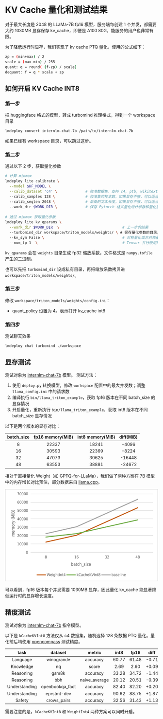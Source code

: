# KV Cache 量化和测试结果

对于最大长度是 2048 的 LLaMa-7B fp16 模型，服务端每创建 1 个并发，都需要大约 1030MB 显存保存 kv_cache，即便是 A100 80G，能服务的用户也非常有限。

为了降低运行时显存，我们实现了 kv cache PTQ 量化，使用的公式如下：

```bash
zp = (min+max) / 2
scale = (max-min) / 255
quant: q = round( (f-zp) / scale)
dequant: f = q * scale + zp
```

## 如何开启 KV Cache INT8

### **第一步**

把 huggingface 格式的模型，转成 turbomind 推理格式，得到一个 workspace 目录

```bash
lmdeploy convert internlm-chat-7b /path/to/internlm-chat-7b
```

如果已经有 workspace 目录，可以跳过这步。

### **第二步**

通过以下 2 步，获取量化参数

```bash
# 计算 minmax
lmdeploy lite calibrate \
  --model $HF_MODEL \
  --calib_dataset 'c4' \             # 校准数据集，支持 c4, ptb, wikitext2, pileval
  --calib_samples 128 \              # 校准集的样本数，如果显存不够，可以适当调小
  --calib_seqlen 2048 \              # 单条的文本长度，如果显存不够，可以适当调小
  --work_dir $WORK_DIR \             # 保存 Pytorch 格式量化统计参数和量化后权重的文件夹

# 通过 minmax 获取量化参数
lmdeploy lite kv_qparams \
  --work_dir $WORK_DIR  \                             # 上一步的结果
  --turbomind_dir workspace/triton_models/weights/ \ # 保存量化参数的目录，推理要用
  --kv_sym False \                                    # 对称量化或非对称量化，默认为 False
  --num_tp 1  \                                       # Tensor 并行使用的 GPU 数，和 deploy.py 保持一致
```

`kv_qparams` 会在 `weights` 目录生成 fp32 缩放系数，文件格式是 `numpy.tofile` 产生的二进制。

也可以先把 `turbomind_dir` 设成私有目录，再把缩放系数拷贝进 `workspace/triton_models/weights/`。

### **第三步**

修改 `workspace/triton_models/weights/config.ini`：

- quant_policy 设置为 4。表示打开 kv_cache int8


### **第四步**

测试聊天效果

```bash
lmdeploy chat turbomind ./workspace
```

## 显存测试

测试对象为 [internlm-chat-7b](https://huggingface.co/internlm/internlm-chat-7b-v1_1) 模型。
测试方法：

1. 使用 `deploy.py` 转换模型，修改 `workspace` 配置中的最大并发数；调整 `llama_config.ini` 中的请求数
2. 编译执行 `bin/llama_triton_example`，获取 fp16 版本在不同 batch_size 的显存情况
3. 开启量化，重新执行 `bin/llama_triton_example`，获取 int8 版本在不同 batch_size 显存情况

以下是两个版本的显存对比：

| batch_size | fp16 memory(MiB) | int8 memory(MiB) | diff(MiB) |
| :--------: | :--------------: | :--------------: | :-------: |
|     8      |      22337       |      18241       |   -4096   |
|     16     |      30593       |      22369       |   -8224   |
|     32     |      47073       |      30625       |  -16448   |
|     48     |      63553       |      38881       |  -24672   |

相对于直接量化 Weight（如 [GPTQ-for-LLaMa](https://github.com/qwopqwop200/GPTQ-for-LLaMa/)），我们做了两种方案在 7B 模型中的内存增长对比预估，部分数据来自 [llama.cpp](https://github.com/ggerganov/llama.cpp)。

![](../../resources/batch_memory.png)

可以看到，fp16 版本每个并发需要 1030MB 显存，因此量化 kv_cache 能显著降低运行时的显存增长速度。

## 精度测试

测试对象为 [internlm-chat-7b](https://huggingface.co/internlm/internlm-chat-7b-v1_1) 指令模型。

以下是 `kCacheKVInt8` 方法仅从 c4 数据集，随机选择 128 条数据 PTQ 量化。量化前后均使用 [opencompass](https://github.com/InternLM/opencompass) 测试精度。

|     task      |     dataset     |    metric     | int8  | fp16  | diff  |
| :-----------: | :-------------: | :-----------: | :---: | :---: | :---: |
|   Language    |   winogrande    |   accuracy    | 60.77 | 61.48 | -0.71 |
|   Knowledge   |       nq        |     score     | 2.69  | 2.60  | +0.09 |
|   Reasoning   |      gsm8k      |   accuracy    | 33.28 | 34.72 | -1.44 |
|   Reasoning   |       bbh       | naive_average | 20.12 | 20.51 | -0.39 |
| Understanding | openbookqa_fact |   accuracy    | 82.40 | 82.20 | +0.20 |
| Understanding |   eprstmt-dev   |   accuracy    | 90.62 | 88.75 | +1.87 |
|    Safety     |   crows_pairs   |   accuracy    | 32.56 | 31.43 | +1.13 |

需要注意的是，`kCacheKVInt8` 和 `WeightInt4` 两种方案可以同时开启。
